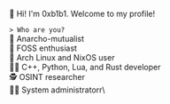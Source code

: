 👋 Hi! I'm 0xb1b1. Welcome to my profile!

`> Who are you?`\
🏴 Anarcho-mutualist\
🥷 FOSS enthusiast\
🧙 Arch Linux and NixOS user\
🧑‍💻 C++, Python, Lua, and Rust developer\
🕵️ OSINT researcher\
🧑‍✈️ System administratorr\

